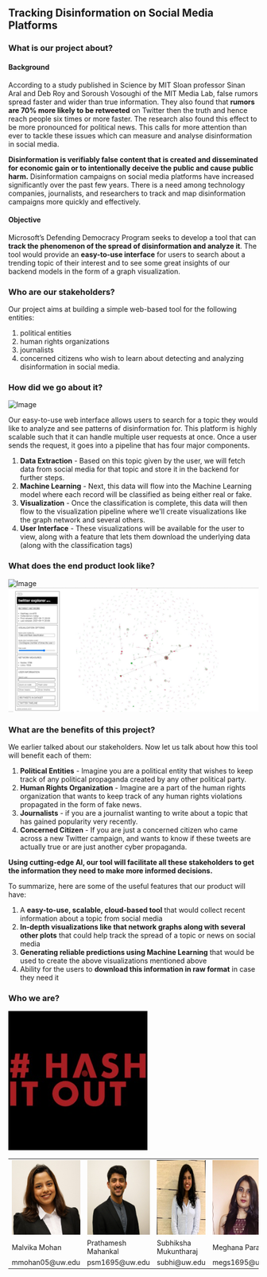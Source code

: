 ## Tracking Disinformation on Social Media Platforms 

### What is our project about?

#### Background
According to a study published in Science by MIT Sloan professor Sinan Aral and Deb Roy and Soroush Vosoughi of the MIT Media Lab, false rumors spread faster and wider than true information. They also found that **rumors are 70% more likely to be retweeted** on Twitter then the truth and hence reach people six times or more faster. The research also found this effect to be more pronounced for political news. This calls for more attention than ever to tackle these issues which can measure and analyse disinformation in social media.

**Disinformation is verifiably false content that is created and disseminated for economic gain or to intentionally deceive the public and cause public harm.** Disinformation campaigns on social media platforms have increased significantly over the past few years. There is a need among technology companies, journalists, and researchers to track and map disinformation campaigns more quickly and effectively. 

#### Objective

Microsoft’s Defending Democracy Program seeks to develop a tool that can **track the phenomenon of the spread of disinformation and analyze it**. The tool would provide an **easy-to-use interface** for users to search about a trending topic of their interest and to see some great insights of our backend models in the form of a graph visualization.

### Who are our stakeholders?

Our project aims at building a simple web-based tool for the following entities:
1. political entities
2. human rights organizations
3. journalists
4. concerned citizens who wish to learn about detecting and analyzing disinformation in social media.

### How did we go about it?

![Image](/images/architecture.png)

Our easy-to-use web interface allows users to search for a topic they would like to analyze and see patterns of disinformation for. This platform is highly scalable such that it can handle multiple user requests at once. Once a user sends the request, it goes into a pipeline that has four major components.

1. **Data Extraction** - Based on this topic given by the user, we will fetch data from social media for that topic and store it in the backend for further steps.
2. **Machine Learning** - Next, this data will flow into the Machine Learning model where each record will be classified as being either real or fake.
3. **Visualization** - Once the classification is complete, this data will then flow to the visualization pipeline where we'll create visualizations like the graph network and several others.
4. **User Interface** - These visualizations will be available for the user to view, along with a feature that lets them download the underlying data (along with the classification tags)

### What does the end product look like?

![Image](/images/ui-template.png)
![Image](/images/graph.jpeg)

### What are the benefits of this project?

We earlier talked about our stakeholders. Now let us talk about how this tool will benefit each of them:
1. **Political Entities** - Imagine you are a political entity that wishes to keep track of any political propaganda created by any other political party.
2. **Human Rights Organization** - Imagine are a part of the human rights organization that wants to keep track of any human rights violations propagated in the form of fake news. 
3. **Journalists** - if you are a journalist wanting to write about a topic that has gained popularity very recently. 
4. **Concerned Citizen** - If you are just a concerned citizen who came across a new Twitter campaign, and wants to know if these tweets are actually true or are just another cyber propaganda. 

**Using cutting-edge AI, our tool will facilitate all these stakeholders to get the information they need to make more informed decisions.**

To summarize, here are some of the useful features that our product will have:
1. A **easy-to-use, scalable, cloud-based tool** that would collect recent information about a topic from social media
2. **In-depth visualizations like that network graphs along with several other plots** that could help track the spread of a topic or news on social media
3. **Generating reliable predictions using Machine Learning** that would be used to create the above visualizations mentioned above
4. Ability for the users to **download this information in raw format** in case they need it

### Who we are?

![Image](/images/tile.jpeg)

<table>
  <tr>
    <td><img src="/images/malvika.jpg" width=150 height=150></td>
    <td><img src="/images/prathamesh.jpg" width=150 height=150></td>
    <td><img src="/images/subhiksha.jpg" width=150 height=150></td>
    <td><img src="/images/meghana.jpg" width=150 height=150></td>
  </tr>
  <tr>
    <td>Malvika Mohan</td>
    <td>Prathamesh Mahankal</td>
    <td>Subhiksha Mukuntharaj</td>
    <td>Meghana Parab</td>
  </tr>
  <tr>
    <td>mmohan05@uw.edu</td>
    <td>psm1695@uw.edu</td>
    <td>subhi@uw.edu</td>
    <td>megs1695@uw.edu</td>
  </tr>
</table>
